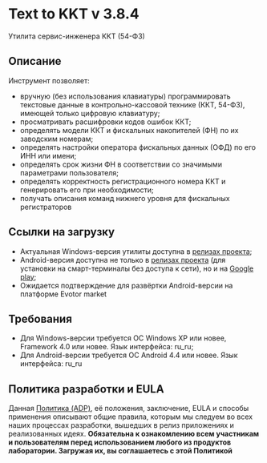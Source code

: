 # Text to KKT v 3.8.4

Утилита сервис-инженера ККТ (54-ФЗ)



## Описание

Инструмент позволяет:
- вручную (без использования клавиатуры) программировать текстовые данные в контрольно-кассовой технике (ККТ, 54-ФЗ), имеющей только цифровую клавиатуру;
- просматривать расшифровки кодов ошибок ККТ;
- определять модели ККТ и фискальных накопителей (ФН) по их заводским номерам;
- определять настройки оператора фискальных данных (ОФД) по его ИНН или имени;
- определять срок жизни ФН в соответствии со значимыми параметрами пользователя;
- определять корректность регистрационного номера ККТ и генерировать его при необходимости;
- получать описания команд нижнего уровня для фискальных регистраторов



## Ссылки на загрузку

- Актуальная Windows-версия утилиты доступна в
[релизах проекта](https://github.com/adslbarxatov/TextToKKT/releases);
- Android-версия доступна не только в [релизах проекта](https://github.com/adslbarxatov/TextToKKT/releases) 
(для установки на смарт-терминалы без доступа к сети), но и на
[Google play](https://play.google.com/store/apps/details?id=com.RD_AAOW.TextToKKT);
- Ожидается подтверждение для развёртки Android-версии на платформе Evotor market



## Требования

- Для Windows-версии требуется ОС Windows XP или новее, Framework 4.0 или новее. Язык интерфейса: ru_ru;
- Для Android-версии требуется ОС Android 4.4 или новее. Язык интерфейса: ru_ru



## Политика разработки и EULA

Данная [Политика (ADP)](https://vk.com/@rdaaow_fupl-adp), её положения, заключение, EULA и способы применения
описывают общие правила, которым мы следуем во всех наших процессах разработки, вышедших в релиз приложениях
и реализованных идеях.
**Обязательна к ознакомлению всем участникам и пользователям перед использованием любого из продуктов лаборатории.
Загружая их, вы соглашаетесь с этой Политикой**
